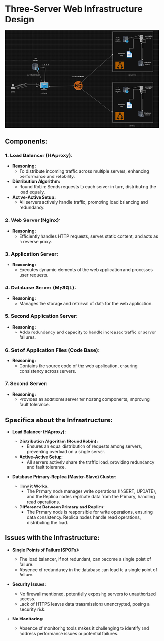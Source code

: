 # Three-Server Web Infrastructure Design
![The link to get to the image](./1-distributed_web_infrastructure.png)

## Components:

### 1. Load Balancer (HAproxy):
- **Reasoning:**
  - To distribute incoming traffic across multiple servers, enhancing performance and reliability.
- **Distribution Algorithm:**
  - Round Robin: Sends requests to each server in turn, distributing the load equally.
- **Active-Active Setup:**
  - All servers actively handle traffic, promoting load balancing and redundancy.

### 2. Web Server (Nginx):
- **Reasoning:**
  - Efficiently handles HTTP requests, serves static content, and acts as a reverse proxy.
  
### 3. Application Server:
- **Reasoning:**
  - Executes dynamic elements of the web application and processes user requests.
  
### 4. Database Server (MySQL):
- **Reasoning:**
  - Manages the storage and retrieval of data for the web application.

### 5. Second Application Server:
- **Reasoning:**
  - Adds redundancy and capacity to handle increased traffic or server failures.

### 6. Set of Application Files (Code Base):
- **Reasoning:**
  - Contains the source code of the web application, ensuring consistency across servers.

### 7. Second Server:
- **Reasoning:**
  - Provides an additional server for hosting components, improving fault tolerance.


## Specifics about the Infrastructure:

- **Load Balancer (HAproxy):**
  - **Distribution Algorithm (Round Robin):**
    - Ensures an equal distribution of requests among servers, preventing overload on a single server.
  - **Active-Active Setup:**
    - All servers actively share the traffic load, providing redundancy and fault tolerance.

- **Database Primary-Replica (Master-Slave) Cluster:**
  - **How it Works:**
    - The Primary node manages write operations (INSERT, UPDATE), and the Replica nodes replicate data from the Primary, handling read operations.
  - **Difference Between Primary and Replica:**
    - The Primary node is responsible for write operations, ensuring data consistency. Replica nodes handle read operations, distributing the load.

## Issues with the Infrastructure:

- **Single Points of Failure (SPOFs):**
  - The load balancer, if not redundant, can become a single point of failure.
  - Absence of redundancy in the database can lead to a single point of failure.

- **Security Issues:**
  - No firewall mentioned, potentially exposing servers to unauthorized access.
  - Lack of HTTPS leaves data transmissions unencrypted, posing a security risk.

- **No Monitoring:**
  - Absence of monitoring tools makes it challenging to identify and address performance issues or potential failures.
